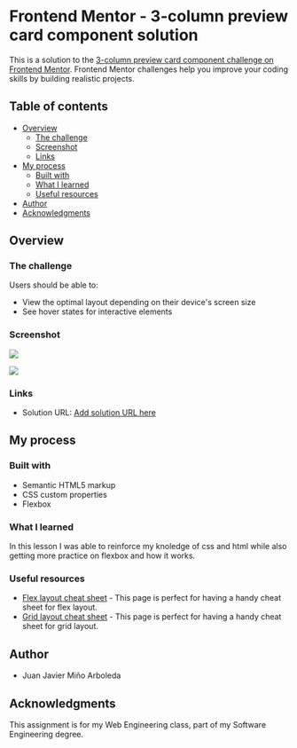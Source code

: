 # Frontend Mentor - 3-column preview card component solution

This is a solution to the [3-column preview card component challenge on Frontend Mentor](https://www.frontendmentor.io/challenges/3column-preview-card-component-pH92eAR2-). Frontend Mentor challenges help you improve your coding skills by building realistic projects. 

## Table of contents

- [Overview](#overview)
  - [The challenge](#the-challenge)
  - [Screenshot](#screenshot)
  - [Links](#links)
- [My process](#my-process)
  - [Built with](#built-with)
  - [What I learned](#what-i-learned)
  - [Useful resources](#useful-resources)
- [Author](#author)
- [Acknowledgments](#acknowledgments)


## Overview

### The challenge

Users should be able to:

- View the optimal layout depending on their device's screen size
- See hover states for interactive elements

### Screenshot

![](./screenshot.jpg)

![](./screenshot.jpg)

### Links

- Solution URL: [Add solution URL here](https://your-solution-url.com)

## My process

### Built with

- Semantic HTML5 markup
- CSS custom properties
- Flexbox

### What I learned

In this lesson I was able to reinforce my knoledge of css and html while also getting more practice on flexbox and how it works.


### Useful resources

- [Flex layout cheat sheet](https://flexbox.malven.co/) - This page is perfect for having a handy cheat sheet for flex layout. 
- [Grid layout cheat sheet](https://grid.malven.co/) - This page is perfect for having a handy cheat sheet for grid layout. 


## Author

- Juan Javier Miño Arboleda


## Acknowledgments

This assignment is for my Web Engineering class, part of my Software Engineering degree. 
